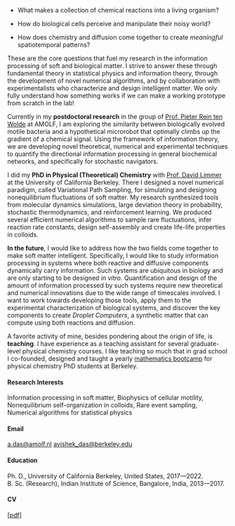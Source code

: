 - What makes a collection of chemical reactions into a living organism?

- How do biological cells perceive and manipulate their noisy world?

- How does chemistry and diffusion come together to create _meaningful_ spatiotemporal patterns?

These are the core questions that fuel my research in the information processing of soft and biological matter. I strive to answer these through fundamental theory in statistical physics and information theory, through the development of novel numerical algorithms, and by collaboration with experimentalists who characterize and design intelligent matter. We only fully understand how something works if we can make a working prototype from scratch in the lab!

Currently in my **postdoctoral research** in the group of [Prof. Pieter Rein ten Wolde](https://amolf.nl/research-groups/biochemical-networks) at AMOLF, I am exploring the similarity between biologically evolved motile bacteria and a hypothetical microrobot that optimally climbs up the gradient of a chemical signal. Using the framework of information theory, we are developing novel theoretical, numerical and experimental techniques to quantify the directional information processing in general biochemical networks, and specifically for stochastic navigators.

I did my **PhD in Physical (Theoretical) Chemistry** with [Prof. David Limmer](http://www.cchem.berkeley.edu/dtlgrp/) at the University of California Berkeley. There I designed a novel numerical paradigm, called Variational Path Sampling, for simulating and designing nonequilibrium fluctuations of soft matter. My research synthesized tools from molecular dynamics simulations, large deviation theory in probability, stochastic thermodynamics, and reinforcement learning. We produced several efficient numerical algorithms to sample rare fluctuations, infer reaction rate constants, design self-assembly and create life-life properties in colloids. 

**In the future**, I would like to address how the two fields come together to make soft matter intelligent. Specifically, I would like to study information processing in systems where both reactive and diffusive components dynamically carry information. Such systems are ubiquitous in biology and are only starting to be designed _in vitro_. Quantification and design of the amount of information processed by such systems require new theoretical and numerical innovations due to the wide range of timescales involved. I want to work towards developing those tools, apply them to the experimental characterization of biological systems, and discover the key components to create _Droplet Computers_, a synthetic matter that can compute using both reactions and diffusion.

A favorite activity of mine, besides pondering about the origin of life, is **teaching**. I have experience as a teaching assistant for several graduate-level physical chemistry courses. I like teaching so much that in grad school I co-founded, designed and taught a yearly [mathematics bootcamp](https://chemmathbootcamp.com/) for physical chemistry PhD students at Berkeley.

#### Research Interests
Information processing in soft matter, Biophysics of cellular motility, Nonequilibrium self-organization in colloids, Rare event sampling, Numerical algorithms for statistical physics

#### Email
a.das@amolf.nl
avishek_das@berkeley.edu

#### Education
Ph. D., University of California Berkeley, United States, 2017—2022.\
B. Sc. (Research), Indian Institute of Science, Bangalore, India, 2013—2017.

#### CV
[[pdf]](https://avishek-das1.github.io/pdfs/cv-full.pdf)
